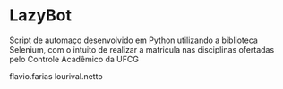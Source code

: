 # LazyBot

Script de automaço desenvolvido em Python utilizando a biblioteca Selenium, com o intuito de realizar a matricula nas disciplinas ofertadas pelo Controle Acadêmico da UFCG

flavio.farias
lourival.netto
